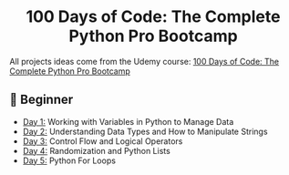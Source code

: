 <h1 align="center">100 Days of Code: The Complete Python Pro Bootcamp</h1>

All projects ideas come from the Udemy course: [100 Days of Code: The Complete Python Pro Bootcamp](https://www.udemy.com/course/100-days-of-code/)


## 🔰 Beginner 
- [Day 1:](https://github.com/jolynutella/100-days-of-Python-and-Docker/tree/main/Day%201) Working with Variables in Python to Manage Data
- [Day 2:](https://github.com/jolynutella/100-days-of-Python-and-Docker/tree/main/Day%202) Understanding Data Types and How to Manipulate Strings
- [Day 3:](https://github.com/jolynutella/100-days-of-Python-and-Docker/tree/main/Day%203) Control Flow and Logical Operators
- [Day 4:](https://github.com/jolynutella/100-days-of-Python-and-Docker/tree/main/Day%204) Randomization and Python Lists
- [Day 5:](https://github.com/jolynutella/100-days-of-Python-and-Docker/tree/main/Day%205) Python For Loops
